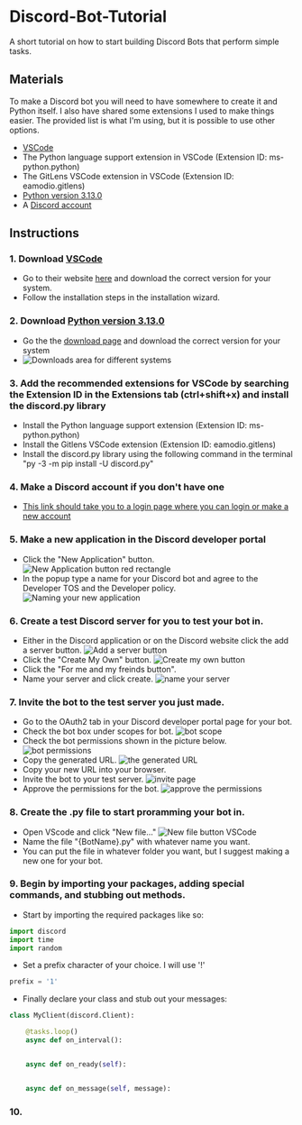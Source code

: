 # Discord-Bot-Tutorial
A short tutorial on how to start building Discord Bots that perform simple tasks.

## Materials
To make a Discord bot you will need to have somewhere to create it and Python itself. I also have shared some extensions I used to make things easier. The provided list is what I'm using, but it is possible to use other options.
* [VSCode](https://code.visualstudio.com/)
* The Python language support extension in VSCode (Extension ID: ms-python.python)
* The GitLens VSCode extension in VSCode (Extension ID: eamodio.gitlens)
* [Python version 3.13.0](https://www.python.org/downloads/release/python-3130/)
* A [Discord account](https://discord.com/login?redirect_to=%2Fdevelopers%2Fapplications%2F)

## Instructions
### 1. Download [VSCode](https://code.visualstudio.com/)
* Go to their website [here](https://code.visualstudio.com/) and download the correct version for your system.
* Follow the installation steps in the installation wizard.
### 2. Download [Python version 3.13.0](https://www.python.org/downloads/release/python-3130/)
* Go the the [download page](https://www.python.org/downloads/release/python-3130/) and download the correct version for your system
* ![Downloads area for different systems](Python-Download-Screen-Cropped.png)
### 3. Add the recommended extensions for VSCode by searching the Extension ID in the Extensions tab (ctrl+shift+x) and install the discord.py library
* Install the Python language support extension (Extension ID: ms-python.python) 
* Install the Gitlens VSCode extension (Extension ID: eamodio.gitlens)
* Install the discord.py library using the following command in the terminal "py -3 -m pip install -U discord.py"
### 4. Make a Discord account if you don't have one
* [This link should take you to a login page where you can login or make a new account](https://discord.com/login?redirect_to=%2Fdevelopers%2Fapplications%2F)
### 5. Make a new application in the Discord developer portal
* Click the "New Application" button. ![New Application button red rectangle](Discord-developer-portal-New-Application.png)
* In the popup type a name for your Discord bot and agree to the Developer TOS and the Developer policy. ![Naming your new application](New-Application-Naming.png)
### 6. Create a test Discord server for you to test your bot in.
* Either in the Discord application or on the Discord website click the add a server button. ![Add a server button](Discord-Server-Creation-Red-Square.png)
* Click the "Create My Own" button. ![Create my own button](Add-A-Server.png)
* Click the "For me and my freinds button".
* Name your server and click create. ![name your server](Name_The_Server.png)
### 7. Invite the bot to the test server you just made.
* Go to the OAuth2 tab in your Discord developer portal page for your bot.
* Check the bot box under scopes for bot. ![bot scope](Scope-discord.png)
* Check the bot permissions shown in the picture below. ![bot permissions](Bot-permissions.png)
* Copy the generated URL. ![the generated URL](copy-URL.png)
* Copy your new URL into your browser.
* Invite the bot to your test server. ![invite page](Invite-to-server.png)
* Approve the permissions for the bot. ![approve the permissions](Approve-the-bots-permission.png)
### 8. Create the .py file to start proramming your bot in.
* Open VScode and click "New file..." ![New file button VSCode](New-File-VSCode.png)
* Name the file "{BotName}.py" with whatever name you want.
* You can put the file in whatever folder you want, but I suggest making a new one for your bot.
### 9. Begin by importing your packages, adding special commands, and stubbing out methods.
* Start by importing the required packages like so: 
```python
import discord
import time
import random
```

* Set a prefix character of your choice. I will use '!' 
```python
prefix = '1'
```
* Finally declare your class and stub out your messages: 
```python
class MyClient(discord.Client):

	@tasks.loop()
	async def on_interval():


	async def on_ready(self):


	async def on_message(self, message):
```
### 10.




